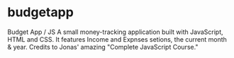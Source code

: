 # budgetapp
Budget App / JS
A small money-tracking application built with JavaScript, HTML and CSS.
It features Income and Expnses setions, the current month & year.
Credits to Jonas' amazing  "Complete JavaScript Course."
